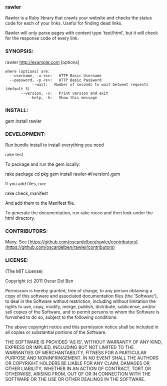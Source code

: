 ### rawler

Rawler is a Ruby library that crawls your website and checks the status code for each of your links. Useful for finding dead links.

Rawler will only parse pages with content type 'text/html', but it will check for the response code of every link.

### SYNOPSIS:

  rawler http://example.com [options]

	where [options] are:
	  --username, -u <s>:   HTTP Basic Username
	  --password, -p <s>:   HTTP Basic Password
                --wait:   Number of seconds to wait betweet requests (default 3)
	       --version, -v:   Print version and exit
	          --help, -h:   Show this message

### INSTALL:

gem install rawler

### DEVELOPMENT:

Run bundle install to install everything you need

  rake test

To package and run the gem locally:

  rake package
  cd pkg
  gem install rawler-#{version}.gem

If you add files, run:
  
  rake check_manifest

And add them to the Manifest file.

To generate the documentation, run rake rocco and then look under the html directory.

### CONTRIBUTORS:

Many. See [https://github.com/oscardelben/rawler/contributors](https://github.com/oscardelben/rawler/contributors)

### LICENSE:

(The MIT License)

Copyright (c) 2011 Oscar Del Ben

Permission is hereby granted, free of charge, to any person obtaining
a copy of this software and associated documentation files (the
'Software'), to deal in the Software without restriction, including
without limitation the rights to use, copy, modify, merge, publish,
distribute, sublicense, and/or sell copies of the Software, and to
permit persons to whom the Software is furnished to do so, subject to
the following conditions:

The above copyright notice and this permission notice shall be
included in all copies or substantial portions of the Software.

THE SOFTWARE IS PROVIDED 'AS IS', WITHOUT WARRANTY OF ANY KIND,
EXPRESS OR IMPLIED, INCLUDING BUT NOT LIMITED TO THE WARRANTIES OF
MERCHANTABILITY, FITNESS FOR A PARTICULAR PURPOSE AND NONINFRINGEMENT.
IN NO EVENT SHALL THE AUTHORS OR COPYRIGHT HOLDERS BE LIABLE FOR ANY
CLAIM, DAMAGES OR OTHER LIABILITY, WHETHER IN AN ACTION OF CONTRACT,
TORT OR OTHERWISE, ARISING FROM, OUT OF OR IN CONNECTION WITH THE
SOFTWARE OR THE USE OR OTHER DEALINGS IN THE SOFTWARE.
